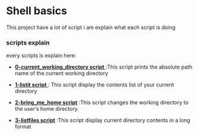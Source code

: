 # Shell basics

This project have a lot of script i am explain what each script is doing


### scripts explain

every scripts is explain here:

- [**0-current_working_directory script** ]( "./0-current_working_directory") :This script prints the absolute path name of the current working directory

- [**1-listit script** ]( "./1-listit") : This script display the contents list of your current directory

- [ **2-bring_me_home script**]( "./2-bring_me_home") :This script  changes the working directory to the user’s home directory.

- [ **3-listfiles script**]( "./3-listfiles") :This script  display current directory contents in a long format